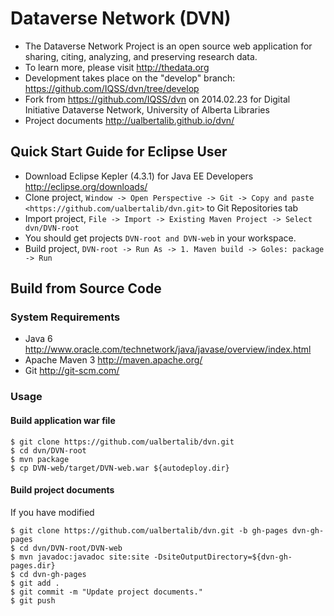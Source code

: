 # Dataverse Network (DVN)

* The Dataverse Network Project is an open source web application for sharing, citing, analyzing, and preserving research data.
* To learn more, please visit <http://thedata.org> 
* Development takes place on the "develop" branch: <https://github.com/IQSS/dvn/tree/develop> 
* Fork from <https://github.com/IQSS/dvn> on 2014.02.23 for Digital Initiative Dataverse Network, University of Alberta Libraries
* Project documents <http://ualbertalib.github.io/dvn/>

## Quick Start Guide for Eclipse User

* Download Eclipse Kepler (4.3.1) for Java EE Developers <http://eclipse.org/downloads/>
* Clone project, ```Window -> Open Perspective -> Git -> Copy and paste <https://github.com/ualbertalib/dvn.git>``` to Git Repositories tab 
* Import project, ```File -> Import -> Existing Maven Project -> Select dvn/DVN-root```
* You should get projects ```DVN-root and DVN-web``` in your workspace.
* Build project, ```DVN-root -> Run As -> 1. Maven build -> Goles: package -> Run```


## Build from Source Code

### System Requirements

* Java 6 <http://www.oracle.com/technetwork/java/javase/overview/index.html>
* Apache Maven 3 <http://maven.apache.org/>
* Git <http://git-scm.com/>

### Usage

#### Build application war file

```shell
$ git clone https://github.com/ualbertalib/dvn.git
$ cd dvn/DVN-root
$ mvn package
$ cp DVN-web/target/DVN-web.war ${autodeploy.dir}
```

#### Build project documents

If you have modified
```shell
$ git clone https://github.com/ualbertalib/dvn.git -b gh-pages dvn-gh-pages
$ cd dvn/DVN-root/DVN-web
$ mvn javadoc:javadoc site:site -DsiteOutputDirectory=${dvn-gh-pages.dir}
$ cd dvn-gh-pages
$ git add .
$ git commit -m "Update project documents."
$ git push
```
